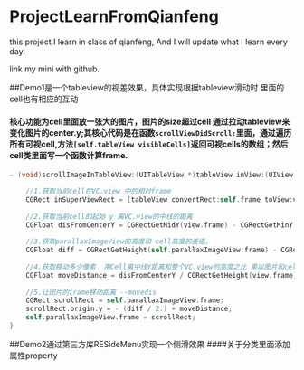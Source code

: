 # ProjectLearnFromQianfeng
this project I learn in class of qianfeng, And I will update what I Iearn every day.

link my mini with github.

##Demo1是一个tableview的视差效果，具体实现根据tableview滑动时 里面的cell也有相应的互动

#### 核心功能为cell里面放一张大的图片，图片的size超过cell 通过拉动tableview来变化图片的center.y;其核心代码是在函数`scrollViewDidScroll:`里面，通过遍历所有可视cell,方法`[self.tableView visibleCells]`返回可视cells的数组；然后cell类里面写一个函数计算frame.
```Objective-C
- (void)scrollImageInTableView:(UITableView *)tableView inView:(UIView *)view {

    //1.获取当前cell在VC.view 中的相对frame
    CGRect inSuperViewRect = [tableView convertRect:self.frame toView:view];
    
    //2.获取当前cell的起始 y 离VC.view的中线的距离
    CGFloat disFromCenterY = CGRectGetMidY(view.frame) - CGRectGetMinY(inSuperViewRect);
    
    //3.获取parallaxImageView的高度和 cell高度的差值。
    CGFloat diff = CGRectGetHeight(self.parallaxImageView.frame) - CGRectGetHeight(self.frame);
    
    //4.获取移动多少像素  用Cell离中线Y距离和整个VC.view的高度之比 乘以图片和cell的高度差
    CGFloat moveDistance = disFromCenterY / CGRectGetHeight(view.frame) * diff;
    
    //5.让图片的frame移动距离 --movedis
    CGRect scrollRect = self.parallaxImageView.frame;
    scrollRect.origin.y = - (diff / 2.) + moveDistance;
    self.parallaxImageView.frame = scrollRect;
}


```

##Demo2通过第三方库RESideMenu实现一个侧滑效果
####关于分类里面添加属性property